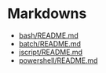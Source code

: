 # Markdowns
* [bash/README.md](bash/README.md)
* [batch/README.md](batch/README.md)
* [jscript/README.md](batch/README.md)
* [powershell/README.md](powershell/README.md)
